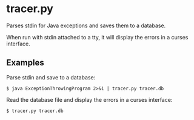 # tracer.py

Parses stdin for Java exceptions and saves them to a database.

When run with stdin attached to a tty, it will display the errors in a curses interface.

## Examples

Parse stdin and save to a database:

    $ java ExceptionThrowingProgram 2>&1 | tracer.py tracer.db

Read the database file and display the errors in a curses interface:

    $ tracer.py tracer.db